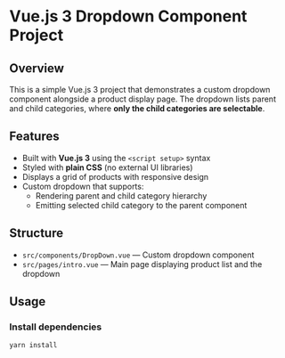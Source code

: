 # Vue.js 3 Dropdown Component Project

## Overview

This is a simple Vue.js 3 project that demonstrates a custom dropdown component alongside a product display page. The dropdown lists parent and child categories, where **only the child categories are selectable**.

## Features

- Built with **Vue.js 3** using the `<script setup>` syntax
- Styled with **plain CSS** (no external UI libraries)
- Displays a grid of products with responsive design
- Custom dropdown that supports:
  - Rendering parent and child category hierarchy
  - Emitting selected child category to the parent component

## Structure

- `src/components/DropDown.vue` — Custom dropdown component
- `src/pages/intro.vue` — Main page displaying product list and the dropdown

## Usage

### Install dependencies

```bash
yarn install
```
